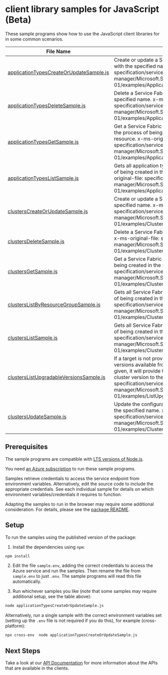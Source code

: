 # client library samples for JavaScript (Beta)

These sample programs show how to use the JavaScript client libraries for in some common scenarios.

| **File Name**                                                                   | **Description**                                                                                                                                                                                                                                                                                                                                                                                            |
| ------------------------------------------------------------------------------- | ---------------------------------------------------------------------------------------------------------------------------------------------------------------------------------------------------------------------------------------------------------------------------------------------------------------------------------------------------------------------------------------------------------- |
| [applicationTypesCreateOrUpdateSample.js][applicationtypescreateorupdatesample] | Create or update a Service Fabric application type name resource with the specified name. x-ms-original-file: specification/servicefabric/resource-manager/Microsoft.ServiceFabric/stable/2021-06-01/examples/ApplicationTypeNamePutOperation_example.json                                                                                                                                                 |
| [applicationTypesDeleteSample.js][applicationtypesdeletesample]                 | Delete a Service Fabric application type name resource with the specified name. x-ms-original-file: specification/servicefabric/resource-manager/Microsoft.ServiceFabric/stable/2021-06-01/examples/ApplicationTypeNameDeleteOperation_example.json                                                                                                                                                        |
| [applicationTypesGetSample.js][applicationtypesgetsample]                       | Get a Service Fabric application type name resource created or in the process of being created in the Service Fabric cluster resource. x-ms-original-file: specification/servicefabric/resource-manager/Microsoft.ServiceFabric/stable/2021-06-01/examples/ApplicationTypeNameGetOperation_example.json                                                                                                    |
| [applicationTypesListSample.js][applicationtypeslistsample]                     | Gets all application type name resources created or in the process of being created in the Service Fabric cluster resource. x-ms-original-file: specification/servicefabric/resource-manager/Microsoft.ServiceFabric/stable/2021-06-01/examples/ApplicationTypeNameListOperation_example.json                                                                                                              |
| [clustersCreateOrUpdateSample.js][clusterscreateorupdatesample]                 | Create or update a Service Fabric cluster resource with the specified name. x-ms-original-file: specification/servicefabric/resource-manager/Microsoft.ServiceFabric/stable/2021-06-01/examples/ClusterPutOperation_example_max.json                                                                                                                                                                       |
| [clustersDeleteSample.js][clustersdeletesample]                                 | Delete a Service Fabric cluster resource with the specified name. x-ms-original-file: specification/servicefabric/resource-manager/Microsoft.ServiceFabric/stable/2021-06-01/examples/ClusterDeleteOperation_example.json                                                                                                                                                                                  |
| [clustersGetSample.js][clustersgetsample]                                       | Get a Service Fabric cluster resource created or in the process of being created in the specified resource group. x-ms-original-file: specification/servicefabric/resource-manager/Microsoft.ServiceFabric/stable/2021-06-01/examples/ClusterGetOperation_example.json                                                                                                                                     |
| [clustersListByResourceGroupSample.js][clusterslistbyresourcegroupsample]       | Gets all Service Fabric cluster resources created or in the process of being created in the resource group. x-ms-original-file: specification/servicefabric/resource-manager/Microsoft.ServiceFabric/stable/2021-06-01/examples/ClusterListByResourceGroupOperation_example.json                                                                                                                           |
| [clustersListSample.js][clusterslistsample]                                     | Gets all Service Fabric cluster resources created or in the process of being created in the subscription. x-ms-original-file: specification/servicefabric/resource-manager/Microsoft.ServiceFabric/stable/2021-06-01/examples/ClusterListOperation_example.json                                                                                                                                            |
| [clustersListUpgradableVersionsSample.js][clusterslistupgradableversionssample] | If a target is not provided, it will get the minimum and maximum versions available from the current cluster version. If a target is given, it will provide the required path to get from the current cluster version to the target version. x-ms-original-file: specification/servicefabric/resource-manager/Microsoft.ServiceFabric/stable/2021-06-01/examples/ListUpgradableVersionsMinMax_example.json |
| [clustersUpdateSample.js][clustersupdatesample]                                 | Update the configuration of a Service Fabric cluster resource with the specified name. x-ms-original-file: specification/servicefabric/resource-manager/Microsoft.ServiceFabric/stable/2021-06-01/examples/ClusterPatchOperation_example.json                                                                                                                                                              |

## Prerequisites

The sample programs are compatible with [LTS versions of Node.js](https://github.com/nodejs/release#release-schedule).

You need [an Azure subscription][freesub] to run these sample programs.

Samples retrieve credentials to access the service endpoint from environment variables. Alternatively, edit the source code to include the appropriate credentials. See each individual sample for details on which environment variables/credentials it requires to function.

Adapting the samples to run in the browser may require some additional consideration. For details, please see the [package README][package].

## Setup

To run the samples using the published version of the package:

1. Install the dependencies using `npm`:

```bash
npm install
```

2. Edit the file `sample.env`, adding the correct credentials to access the Azure service and run the samples. Then rename the file from `sample.env` to just `.env`. The sample programs will read this file automatically.

3. Run whichever samples you like (note that some samples may require additional setup, see the table above):

```bash
node applicationTypesCreateOrUpdateSample.js
```

Alternatively, run a single sample with the correct environment variables set (setting up the `.env` file is not required if you do this), for example (cross-platform):

```bash
npx cross-env  node applicationTypesCreateOrUpdateSample.js
```

## Next Steps

Take a look at our [API Documentation][apiref] for more information about the APIs that are available in the clients.

[applicationtypescreateorupdatesample]: https://github.com/Azure/azure-sdk-for-js/blob/main/sdk/servicefabric/arm-servicefabric-rest/samples/v1-beta/javascript/applicationTypesCreateOrUpdateSample.js
[applicationtypesdeletesample]: https://github.com/Azure/azure-sdk-for-js/blob/main/sdk/servicefabric/arm-servicefabric-rest/samples/v1-beta/javascript/applicationTypesDeleteSample.js
[applicationtypesgetsample]: https://github.com/Azure/azure-sdk-for-js/blob/main/sdk/servicefabric/arm-servicefabric-rest/samples/v1-beta/javascript/applicationTypesGetSample.js
[applicationtypeslistsample]: https://github.com/Azure/azure-sdk-for-js/blob/main/sdk/servicefabric/arm-servicefabric-rest/samples/v1-beta/javascript/applicationTypesListSample.js
[clusterscreateorupdatesample]: https://github.com/Azure/azure-sdk-for-js/blob/main/sdk/servicefabric/arm-servicefabric-rest/samples/v1-beta/javascript/clustersCreateOrUpdateSample.js
[clustersdeletesample]: https://github.com/Azure/azure-sdk-for-js/blob/main/sdk/servicefabric/arm-servicefabric-rest/samples/v1-beta/javascript/clustersDeleteSample.js
[clustersgetsample]: https://github.com/Azure/azure-sdk-for-js/blob/main/sdk/servicefabric/arm-servicefabric-rest/samples/v1-beta/javascript/clustersGetSample.js
[clusterslistbyresourcegroupsample]: https://github.com/Azure/azure-sdk-for-js/blob/main/sdk/servicefabric/arm-servicefabric-rest/samples/v1-beta/javascript/clustersListByResourceGroupSample.js
[clusterslistsample]: https://github.com/Azure/azure-sdk-for-js/blob/main/sdk/servicefabric/arm-servicefabric-rest/samples/v1-beta/javascript/clustersListSample.js
[clusterslistupgradableversionssample]: https://github.com/Azure/azure-sdk-for-js/blob/main/sdk/servicefabric/arm-servicefabric-rest/samples/v1-beta/javascript/clustersListUpgradableVersionsSample.js
[clustersupdatesample]: https://github.com/Azure/azure-sdk-for-js/blob/main/sdk/servicefabric/arm-servicefabric-rest/samples/v1-beta/javascript/clustersUpdateSample.js
[apiref]: https://docs.microsoft.com/javascript/api/@azure-rest/arm-servicefabric?view=azure-node-preview
[freesub]: https://azure.microsoft.com/free/
[package]: https://github.com/Azure/azure-sdk-for-js/tree/main/sdk/servicefabric/arm-servicefabric-rest/README.md
